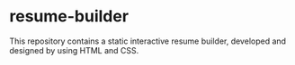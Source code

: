 # resume-builder
This repository contains a static interactive resume builder, developed and designed by using HTML and CSS.
